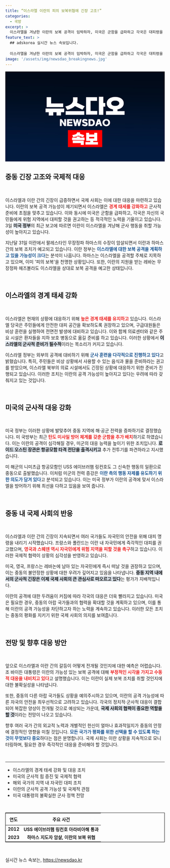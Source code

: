 ```yaml
---
title: “이스라엘 이란의 피의 보복위협에 긴장 고조!”
categories:
  - 국방
excerpt: >
  이스라엘을 겨냥한 이란의 보복 공격이 임박하자, 미국은 군함을 급파하고 각국은 대피령을 발령하며 긴장감이 고조되고 있다. 이란과 하마스의 보복 의지가 점차 강해지는 가운데, 미국의 군사적 대응이 상황을 어떻게 변화시킬지 주목된다.
feature_text: >
  ## adskorea 실시간 뉴스 속보입니다.

  이스라엘을 겨냥한 이란의 보복 공격이 임박하자, 미국은 군함을 급파하고 각국은 대피령을 발령하며 긴장감이 고조되고 있다. 이란과 하마스의 보복 의지가 점차 강해지는 가운데, 미국의 군사적 대응이 상황을 어떻게 변화시킬지 주목된다.
image: '/assets/img/newsdao_breakingnews.jpg'
---
```


<p><img src="/assets/img/newsdao_breakingnews.jpg" alt="adskorea 속보" /></p>

<h2 data-ke-size="size26">중동 긴장 고조와 국제적 대응</h2>

<p data-ke-size="size16">&nbsp;</p>

<p>이스라엘과 이란 간의 긴장이 급증하면서 국제 사회는 이에 대한 대응을 마련하고 있습니다. 이란의 보복 공격 가능성이 제기되면서 이스라엘은 <b><span style="color: #ee2323;">경계 태세를 강화하고</span></b> 군사적 준비에 초점을 맞추고 있습니다. 이와 동시에 미국은 군함을 급파하고, 각국은 자신의 국민들에게 위험 지역에서 대피할 것을 권고하는 등 적극적인 노력을 기울이고 있습니다. 3일 <b><span style="background-color: #21538527;">미국 정부</span></b>의 최근 보고에 따르면 이란이 이스라엘을 겨냥해 군사 행동을 취할 가능성이 높아지고 있습니다.</p>

<p>지난달 31일 이란에서 팔레스타인 무장정파 하마스의 수장이 암살되면서 이란과 하마스 간의 보복 조치가 예고되고 있습니다. 이란 정부는 <b><span style="color: #1a5490;">이스라엘에 대한 보복 공격을 계획하고 있을 가능성이 크다</span></b>는 분석이 나옵니다. 하마스는 이스라엘을 공격할 주체로 지목하고 있으며, 이미 '피의 보복'을 천명한 상황입니다. 또한, 이란의 지원을 받는 레바논 무장정파 헤즈볼라도 이스라엘을 상대로 보복 공격을 예고한 상태입니다.</p>

<p data-ke-size="size16">&nbsp;</p>

<h2 data-ke-size="size26">이스라엘의 경계 태세 강화</h2>

<p data-ke-size="size16">&nbsp;</p>

<p>이스라엘은 현재의 상황에 대응하기 위해 <b><span style="color: #ee2323;">높은 경계 태세를 유지하고</span></b> 있습니다. 이스라엘 당국은 주민들에게 안전한 대피 공간을 확보하도록 권장하고 있으며, 구급대원들은 비상 훈련을 실행하여 전면전 발생에 대비하고 있습니다. 이와 함께 의료센터와 같은 주요 시설은 환자들을 지하 보호 병동으로 옮길 준비를 하고 있습니다. 이러한 상황에서 <b><span style="background-color: #21538527;">이스라엘의 군사적 준비가 필수적</span></b>이라는 목소리가 커지고 있습니다.</p>

<p>이스라엘 정부는 외부의 공격에 대비하기 위해 <b><span style="color: #1a5490;">군사 훈련을 다각적으로 진행하고 있다</span></b>고 밝혔습니다. 특히, 주민들은 비상 상황에서 사용할 수 있는 음식과 물을 준비하라는 권고를 받았으며, 이스라엘 북부의 의료 시설에서도 긴장된 상황에 대응하기 위한 준비가 진행되고 있습니다. 이러한 조치는 이란의 공격 가능성이 높아지고 있다는 우려에 따라 갖춰지고 있는 것입니다.</p>

<p data-ke-size="size16">&nbsp;</p>

<h2 data-ke-size="size26">미국의 군사적 대응 강화</h2>

<p data-ke-size="size16">&nbsp;</p>

<p>미국 정부는 이러한 상황에 발맞추어 중동 지역에 해·공군 전력을 증파하기로 결정했습니다. 미 국방부는 최근 <b><span style="color: #ee2323;">탄도 미사일 방어 체계를 갖춘 군함을 추가 배치</span></b>하기로 하였습니다. 이는 이란의 공격이 심각해질 경우, 미군의 대응 능력을 높이기 위한 조치입니다. <b><span style="background-color: #21538527;">로이드 오스틴 장관은 항공모함 타격 전단을 출격시키고</span></b> 추가 전투기를 파견하라고 지시했습니다.</p>

<p>미 해군의 니미츠급 항공모함인 USS 에이브러햄 링컨호도 그 신속한 행동의 일환으로 중동으로 출발했습니다. 이처럼 미군의 전력 증강은 <b><span style="color: #1a5490;">이란 측의 행동 자제를 유도하기 위한 의도가 담겨 있다</span></b>고 분석되고 있습니다. 이는 미국 정부가 이란의 공격에 맞서 이스라엘을 방어하기 위해 최선을 다하고 있음을 보여 줍니다.</p>

<p data-ke-size="size16">&nbsp;</p>

<h2 data-ke-size="size26">중동 내 국제 사회의 반응</h2>

<p data-ke-size="size16">&nbsp;</p>

<p>이스라엘과 이란 간의 긴장이 지속되면서 여러 국가들도 자국민의 안전을 위해 대피 명령을 내리기 시작했습니다. 프랑스와 폴란드는 이란 내 자국민에게 즉각적인 대피를 권고했으며, <b><span style="color: #ee2323;">영국과 스웨덴 역시 자국민에게 위험 지역을 피할 것을 촉구</span></b>하고 있습니다. 이러한 국제적 협력이 상황의 심각성을 반영하고 있습니다.</p>

<p>미국, 영국, 프랑스는 레바논에 남아 있는 자국민에게 즉시 떠날 것을 권장하고 있으며, 이는 중동의 불안정한 상황에 대한 우려가 깊어지고 있음을 나타냅니다. <b><span style="background-color: #21538527;">중동 지역 내에서의 군사적 긴장은 이제 국제 사회의 큰 관심사로 떠오르고 있다</span></b>는 평가가 지배적입니다.</p>

<p>이란의 공격에 대한 두려움이 커짐에 따라 각국의 대응은 더욱 빨라지고 있습니다. 미국은 필요한 경우, 중동의 아랍 국가들과의 협력을 확대할 것을 계획하고 있으며, 이를 통해 이란의 공격 가능성을 차단하고자 하는 노력을 계속하고 있습니다. 이러한 모든 조치는 중동의 평화를 지키기 위한 국제 사회의 의지를 보여줍니다.</p>

<p data-ke-size="size16">&nbsp;</p>

<h2 data-ke-size="size26">전망 및 향후 대응 방안</h2>

<p data-ke-size="size16">&nbsp;</p>

<p>앞으로 이스라엘과 이란 간의 갈등이 어떻게 전개될 것인지에 대한 예측은 어렵습니다. 조 바이든 대통령은 이란의 가능성 있는 보복 공격에 대해 <b><span style="color: #ee2323;">부정적인 시각을 가지고 수동적 대응을 내비치고 있다</span></b>고 설명했습니다. 이는 이란이 실제 보복 조치를 취할 것인지에 대한 불확실성을 나타냅니다.</p>

<p>또한, 중동의 다른 아랍 국가들도 상황을 예의주시하고 있으며, 이란의 공격 가능성에 따른 자국의 안전을 최우선적으로 고려하고 있습니다. 각국의 정치적·군사적 대응이 결합되어 복잡한 양상이 전개될 것으로 예상되는 가운데, <b><span style="background-color: #21538527;">국제 사회의 협력이 중요한 역할을 할 것</span></b>이라는 전망이 나오고 있습니다.</p>

<p>향후 여러 국가 간의 외교적 노력과 개별적인 헌신이 얼마나 효과적일지가 중동의 안정에 결정적인 영향을 미칠 것입니다. <b><span style="color: #1a5490;">모든 국가가 평화를 위한 선택을 할 수 있도록 하는 것이 무엇보다 중요</span></b>하다는 점은 분명합니다. 국제 사회는 이란 상황을 지속적으로 모니터링하며, 필요한 경우 즉각적인 대응을 준비해야 할 것입니다.</p>

<p data-ke-size="size16">&nbsp;</p>

<hr/> 

<ul>
    <li>이스라엘의 경계 태세 강화 및 대응 조치</li>
    <li>미국의 군사적 힘 증진 및 국제적 협력</li>
    <li>해외 국가의 지역 내 자국민 대피 조치</li>
    <li>이란의 군사적 공격 가능성 및 국제적 관점</li>
    <li>미국 대통령의 불확실한 군사 정책 전망</li>
</ul>

<p data-ke-size="size16">&nbsp;</p>

<table style="width: 100%; border-collapse: collapse; border: 1px solid black;">
    <thead>
        <tr>
            <th style="text-align: center; height: 30px;">연도</th>
            <th style="text-align: center; height: 30px;">주요 사건</th>
        </tr>
    </thead>
    <tbody>
        <tr>
            <td style="text-align: center; height: 17px;"><b>2012</b></td>
            <td style="text-align: center; height: 17px;"><b>USS 에이브러햄 링컨호 아라비아해 통과</b></td>
        </tr>
        <tr>
            <td style="text-align: center; height: 17px;"><b>2023</b></td>
            <td style="text-align: center; height: 17px;"><b>하마스 지도자 암살, 이란의 보복 위협</b></td>
        </tr>
    </tbody>
</table>

<p data-ke-size="size16">&nbsp;</p>
실시간 뉴스 속보는, <a href="https://newsdao.kr" rel="dofollow">https://newsdao.kr</a>


